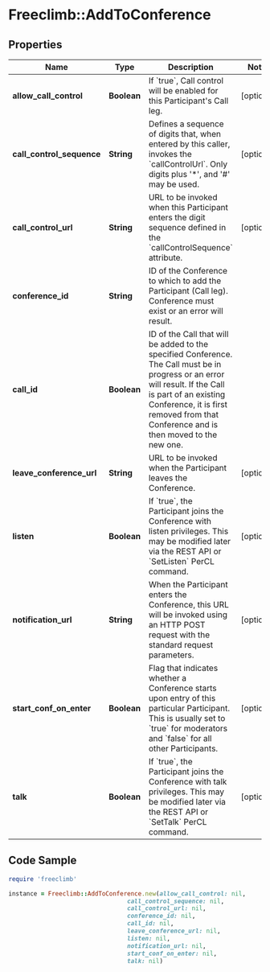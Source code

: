 # Freeclimb::AddToConference

## Properties

Name | Type | Description | Notes
------------ | ------------- | ------------- | -------------
**allow_call_control** | **Boolean** | If &#x60;true&#x60;, Call control will be enabled for this Participant&#39;s Call leg. | [optional] 
**call_control_sequence** | **String** | Defines a sequence of digits that, when entered by this caller, invokes the &#x60;callControlUrl&#x60;. Only digits plus &#39;*&#39;, and &#39;#&#39; may be used. | [optional] 
**call_control_url** | **String** | URL to be invoked when this Participant enters the digit sequence defined in the &#x60;callControlSequence&#x60; attribute. | [optional] 
**conference_id** | **String** | ID of the Conference to which to add the Participant (Call leg). Conference must exist or an error will result. | 
**call_id** | **Boolean** | ID of the Call that will be added to the specified Conference. The Call must be in progress or an error will result. If the Call is part of an existing Conference, it is first removed from that Conference and is then moved to the new one. | 
**leave_conference_url** | **String** | URL to be invoked when the Participant leaves the Conference.  | [optional] 
**listen** | **Boolean** | If &#x60;true&#x60;, the Participant joins the Conference with listen privileges. This may be modified later via the REST API or &#x60;SetListen&#x60; PerCL command. | [optional] 
**notification_url** | **String** | When the Participant enters the Conference, this URL will be invoked using an HTTP POST request with the standard request parameters. | [optional] 
**start_conf_on_enter** | **Boolean** | Flag that indicates whether a Conference starts upon entry of this particular Participant. This is usually set to &#x60;true&#x60; for moderators and &#x60;false&#x60; for all other Participants. | [optional] 
**talk** | **Boolean** | If &#x60;true&#x60;, the Participant joins the Conference with talk privileges. This may be modified later via the REST API or &#x60;SetTalk&#x60; PerCL command.  | [optional] 

## Code Sample

```ruby
require 'freeclimb'

instance = Freeclimb::AddToConference.new(allow_call_control: nil,
                                 call_control_sequence: nil,
                                 call_control_url: nil,
                                 conference_id: nil,
                                 call_id: nil,
                                 leave_conference_url: nil,
                                 listen: nil,
                                 notification_url: nil,
                                 start_conf_on_enter: nil,
                                 talk: nil)
```


